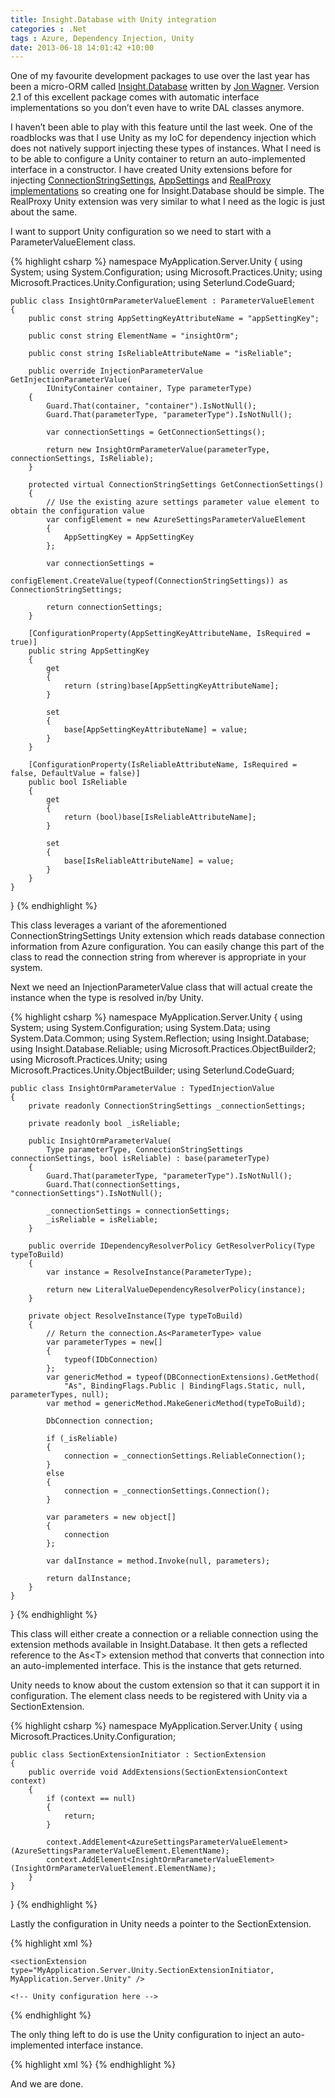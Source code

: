 ```yaml
---
title: Insight.Database with Unity integration
categories : .Net
tags : Azure, Dependency Injection, Unity
date: 2013-06-18 14:01:42 +10:00
---
```


One of my favourite development packages to use over the last year has been a micro-ORM called [Insight.Database][0] written by [Jon Wagner][1]. Version 2.1 of this excellent package comes with automatic interface implementations so you don’t even have to write DAL classes anymore. 

I haven’t been able to play with this feature until the last week. One of the roadblocks was that I use Unity as my IoC for dependency injection which does not natively support injecting these types of instances. What I need is to be able to configure a Unity container to return an auto-implemented interface in a constructor. I have created Unity extensions before for injecting [ConnectionStringSettings][2], [AppSettings][3] and [RealProxy implementations][4] so creating one for Insight.Database should be simple. The RealProxy Unity extension was very similar to what I need as the logic is just about the same.

<!--more-->

I want to support Unity configuration so we need to start with a ParameterValueElement class.

{% highlight csharp %}
namespace MyApplication.Server.Unity
{
    using System;
    using System.Configuration;
    using Microsoft.Practices.Unity;
    using Microsoft.Practices.Unity.Configuration;
    using Seterlund.CodeGuard;
    
    public class InsightOrmParameterValueElement : ParameterValueElement
    {
        public const string AppSettingKeyAttributeName = "appSettingKey";
    
        public const string ElementName = "insightOrm";
    
        public const string IsReliableAttributeName = "isReliable";
    
        public override InjectionParameterValue GetInjectionParameterValue(
            IUnityContainer container, Type parameterType)
        {
            Guard.That(container, "container").IsNotNull();
            Guard.That(parameterType, "parameterType").IsNotNull();
    
            var connectionSettings = GetConnectionSettings();
    
            return new InsightOrmParameterValue(parameterType, connectionSettings, IsReliable);
        }
    
        protected virtual ConnectionStringSettings GetConnectionSettings()
        {
            // Use the existing azure settings parameter value element to obtain the configuration value
            var configElement = new AzureSettingsParameterValueElement
            {
                AppSettingKey = AppSettingKey
            };
    
            var connectionSettings =
                configElement.CreateValue(typeof(ConnectionStringSettings)) as ConnectionStringSettings;
    
            return connectionSettings;
        }
    
        [ConfigurationProperty(AppSettingKeyAttributeName, IsRequired = true)]
        public string AppSettingKey
        {
            get
            {
                return (string)base[AppSettingKeyAttributeName];
            }
    
            set
            {
                base[AppSettingKeyAttributeName] = value;
            }
        }
    
        [ConfigurationProperty(IsReliableAttributeName, IsRequired = false, DefaultValue = false)]
        public bool IsReliable
        {
            get
            {
                return (bool)base[IsReliableAttributeName];
            }
    
            set
            {
                base[IsReliableAttributeName] = value;
            }
        }
    }
}
{% endhighlight %}

This class leverages a variant of the aforementioned ConnectionStringSettings Unity extension which reads database connection information from Azure configuration. You can easily change this part of the class to read the connection string from wherever is appropriate in your system.

Next we need an InjectionParameterValue class that will actual create the instance when the type is resolved in/by Unity.

{% highlight csharp %}
namespace MyApplication.Server.Unity
{
    using System;
    using System.Configuration;
    using System.Data;
    using System.Data.Common;
    using System.Reflection;
    using Insight.Database;
    using Insight.Database.Reliable;
    using Microsoft.Practices.ObjectBuilder2;
    using Microsoft.Practices.Unity;
    using Microsoft.Practices.Unity.ObjectBuilder;
    using Seterlund.CodeGuard;
    
    public class InsightOrmParameterValue : TypedInjectionValue
    {
        private readonly ConnectionStringSettings _connectionSettings;
    
        private readonly bool _isReliable;
    
        public InsightOrmParameterValue(
            Type parameterType, ConnectionStringSettings connectionSettings, bool isReliable) : base(parameterType)
        {
            Guard.That(parameterType, "parameterType").IsNotNull();
            Guard.That(connectionSettings, "connectionSettings").IsNotNull();
    
            _connectionSettings = connectionSettings;
            _isReliable = isReliable;
        }
    
        public override IDependencyResolverPolicy GetResolverPolicy(Type typeToBuild)
        {
            var instance = ResolveInstance(ParameterType);
    
            return new LiteralValueDependencyResolverPolicy(instance);
        }
    
        private object ResolveInstance(Type typeToBuild)
        {
            // Return the connection.As<ParameterType> value
            var parameterTypes = new[]
            {
                typeof(IDbConnection)
            };
            var genericMethod = typeof(DBConnectionExtensions).GetMethod(
                "As", BindingFlags.Public | BindingFlags.Static, null, parameterTypes, null);
            var method = genericMethod.MakeGenericMethod(typeToBuild);
    
            DbConnection connection;
    
            if (_isReliable)
            {
                connection = _connectionSettings.ReliableConnection();
            }
            else
            {
                connection = _connectionSettings.Connection();
            }
    
            var parameters = new object[]
            {
                connection
            };
    
            var dalInstance = method.Invoke(null, parameters);
    
            return dalInstance;
        }
    }
}
{% endhighlight %}

This class will either create a connection or a reliable connection using the extension methods available in Insight.Database. It then gets a reflected reference to the As&lt;T&gt; extension method that converts that connection into an auto-implemented interface. This is the instance that gets returned.

Unity needs to know about the custom extension so that it can support it in configuration. The element class needs to be registered with Unity via a SectionExtension.

{% highlight csharp %}
namespace MyApplication.Server.Unity
{
    using Microsoft.Practices.Unity.Configuration;
    
    public class SectionExtensionInitiator : SectionExtension
    {
        public override void AddExtensions(SectionExtensionContext context)
        {
            if (context == null)
            {
                return;
            }
    
            context.AddElement<AzureSettingsParameterValueElement>(AzureSettingsParameterValueElement.ElementName);
            context.AddElement<InsightOrmParameterValueElement>(InsightOrmParameterValueElement.ElementName);
        }
    }
}
{% endhighlight %}

Lastly the configuration in Unity needs a pointer to the SectionExtension.

{% highlight xml %}
<?xml version="1.0"?>
<unity>
    
    <sectionExtension type="MyApplication.Server.Unity.SectionExtensionInitiator, MyApplication.Server.Unity" />
    
    <!-- Unity configuration here -->
    
</unity>
{% endhighlight %}

The only thing left to do is use the Unity configuration to inject an auto-implemented interface instance.

{% highlight xml %}
<register type="MyApplication.Server.BusinessContracts.IAccountManager, MyApplication.Server.BusinessContracts"
            mapTo="MyApplication.Server.Business.AccountManager, MyApplication.Server.Business">
    <constructor>
    <param name="store">
        <dependency />
    </param>
    <param name="verificationStore">
        <insightOrm appSettingKey="MyDatabaseConnectionConfigurationKey" isReliable="true" />
    </param>
    </constructor>
</register>
{% endhighlight %}

And we are done.

[0]: https://github.com/jonwagner/Insight.Database
[1]: http://code.jonwagner.com/
[2]: /2010/07/05/connectionstringsettings-parameter-injection-in-unity/
[3]: /2010/04/23/appsetting-parameter-injection-in-unity-2/
[4]: http://neovolve.codeplex.com/SourceControl/latest#1420795
